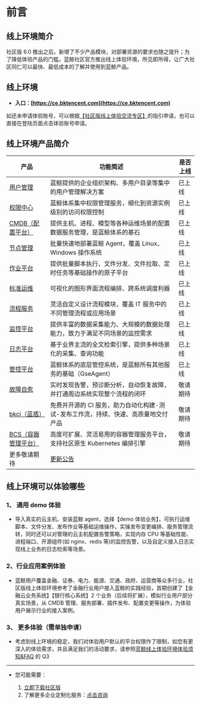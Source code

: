 # 前言

## 线上环境简介

社区版 6.0 推出之后，新增了不少产品模块，对部署资源的要求也随之提升；为了降低体验产品的门槛，蓝鲸社区官方推出线上体验环境，所见即所得，让广大社区同仁可以最快、最低成本的了解并使用到蓝鲸产品。

## 线上环境

- **入口：[https://ce.bktencent.com](https://ce.bktencent.com)**

如还未申请体验账号，可以根据[【社区版线上体验交流专区】](https://bk.tencent.com/s-mart/community/question/5612)的指引申请，也可以直接在登陆页面点击体验账号申请。

## 线上环境产品简介

| 产品 | 功能简述 | 是否上线 |
| ---- | -------- | -------- |
|[用户管理](https://bk.tencent.com/docs/markdown/用户管理/产品白皮书/产品简介/README.md)        |蓝鲸提供的企业组织架构、多用户目录等集中的用户管理解决方案|已上线|
|[权限中心](https://bk.tencent.com/docs/markdown/权限中心/产品白皮书/产品简介/README.md)        |蓝鲸体系集中权限管理服务，细化到资源实例级别的访问权限控制|已上线|
|[CMDB（配置平台）](https://bk.tencent.com/docs/markdown/配置平台/产品白皮书/产品简介/Overview.md)        |提供主机、进程、模型等各种运维场景的配置数据服务管理，是蓝鲸体系的基石|已上线|
|[节点管理](https://bk.tencent.com/docs/markdown/节点管理/产品白皮书/Introduce/Overview.md)        |批量快速地部署蓝鲸 Agent，覆盖 Linux、Windows 操作系统|已上线|
|[作业平台](https://bk.tencent.com/docs/markdown/作业平台/产品白皮书/Introduction/What-is-Job.md)        |提供批量脚本执行、文件分发、文件拉取、定时任务等基础操作的原子平台|已上线|
|[标准运维](https://bk.tencent.com/docs/markdown/标准运维/产品白皮书/产品简介/README.md)        |可视化的图形界面流程编排、跨系统调度利器|已上线|
|[流程服务](https://bk.tencent.com/docs/markdown/流程服务/产品白皮书/产品简介/README.md)        |灵活自定义设计流程模块，覆盖 IT 服务中的不同管理流程或应用场景|已上线|
|[监控平台](https://bk.tencent.com/docs/markdown/监控平台/产品白皮书/intro/README.md)        |提供丰富的数据采集能力、大规模的数据处理能力，致力于满足不同场景的监控需求|已上线|
|[日志平台](https://bk.tencent.com/docs/markdown/日志平台/产品白皮书/intro/README.md)        |基于业界主流的全文检索引擎，提供多种场景化的采集、查询功能|已上线|
|[管控平台](https://bk.tencent.com/docs/markdown/管控平台/产品白皮书/产品简介/README.md)        |蓝鲸体系的底层管控系统，是蓝鲸所有其他服务的基础（GseAgent）|已上线|
|[故障自愈](https://bk.tencent.com/docs/markdown/故障自愈/产品白皮书/Intro/README.md)        |实时发现告警，预诊断分析，自动恢复故障，并打通周边系统实现整个流程的闭环|敬请期待|
|[bkci（蓝盾）](https://bk.tencent.com/docs/markdown/持续集成平台/产品白皮书/产品简介/README.md)        |免费并开源的 CI 服务，助力自动化构建-测试-发布工作流，持续、快速、高质量地交付产品|敬请期待|
|[BCS（容器管理平台）](https://bk.tencent.com/docs/markdown/容器管理平台/产品白皮书/Introduction/README.md)        |高度可扩展、灵活易用的容器管理服务平台，支持社区原生 Kubernetes 编排引擎|敬请期待|
|更多敬请期待|[更新公告](./CHANGE_LOG.md)||

## 线上环境可以体验哪些
### 1、 通用 demo 体验
- 导入真实的云主机、安装蓝鲸 agent，选择【demo 体验业务】，可执行运维脚本、文件分发、发布作业等基础运维操作，实操发布变更编排、服务管理流转，同时还可以对管理的云主机配置告警策略，实现内存 CPU 等基础性能、进程端口、开源组件(如 nginx、redis 等)的监控告警，以及自定义接入日志实现线上业务的日志检索等场景。

### 2、行业应用案例体验
- 蓝鲸用户覆盖金融、证券、电力、能源、交通、政府、运营商等众多行业，社区版线上体验环境参考了金融行业用户接入蓝鲸的实践经验，首期创建了【金融云业务系统】【银行核心系统】2 个业务（后续将扩展），模拟行业用户部分真实场景，从 CMDB 管理、服务部署、插件发布、配置变更等操作，为体验用户展示行业的接入案例。

### 3、 更多体验（需单独申请）
- 考虑到线上环境的稳定，我们对体验用户默认的平台权限作了限制，如您有更深入的体验需求，并且满足我们的活动要求，请参照[蓝鲸线上体验环境体验须知&FAQ](./FAQ.md) 的 Q3

---

- 您可能需要：

    1. [立即下载社区版](https://bk.tencent.com/download/)
    2. 了解更多企业定制化服务：[点击咨询](https://bk.tencent.com/applyinfo/ee/)